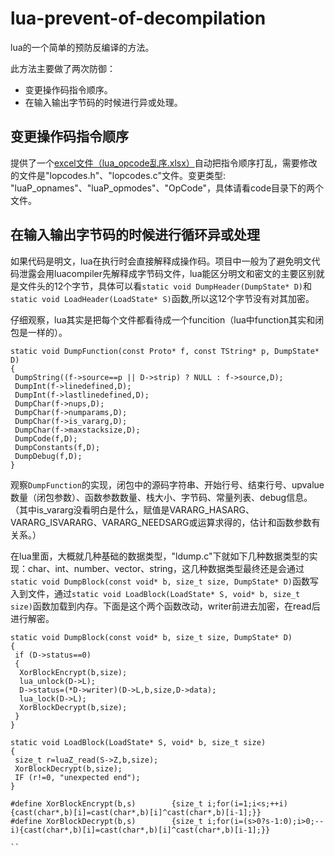 # lua-prevent-of-decompilation
lua的一个简单的预防反编译的方法。

此方法主要做了两次防御：
* 变更操作码指令顺序。
* 在输入输出字节码的时候进行异或处理。

## 变更操作码指令顺序
提供了一个[excel文件（lua_opcode乱序.xlsx）](lua_opcode乱序.xlsx)自动把指令顺序打乱，需要修改的文件是"lopcodes.h"、"lopcodes.c"文件。变更类型: "luaP_opnames"、"luaP_opmodes"、"OpCode"，具体请看code目录下的两个文件。

## 在输入输出字节码的时候进行循环异或处理
如果代码是明文，lua在执行时会直接解释成操作码。项目中一般为了避免明文代码泄露会用luacompiler先解释成字节码文件，lua能区分明文和密文的主要区别就是文件头的12个字节，具体可以看``static void DumpHeader(DumpState* D)``和``static void LoadHeader(LoadState* S)``函数,所以这12个字节没有对其加密。

仔细观察，lua其实是把每个文件都看待成一个funcition（lua中function其实和闭包是一样的）。
```
static void DumpFunction(const Proto* f, const TString* p, DumpState* D)
{
 DumpString((f->source==p || D->strip) ? NULL : f->source,D);
 DumpInt(f->linedefined,D);
 DumpInt(f->lastlinedefined,D);
 DumpChar(f->nups,D);
 DumpChar(f->numparams,D);
 DumpChar(f->is_vararg,D);
 DumpChar(f->maxstacksize,D);
 DumpCode(f,D);
 DumpConstants(f,D);
 DumpDebug(f,D);
}
```
观察``DumpFunction``的实现，闭包中的源码字符串、开始行号、结束行号、upvalue数量（闭包参数）、函数参数数量、栈大小、字节码、常量列表、debug信息。（其中is_vararg没看明白是什么，赋值是VARARG_HASARG、VARARG_ISVARARG、VARARG_NEEDSARG或运算求得的，估计和函数参数有关系。）

在lua里面，大概就几种基础的数据类型，"ldump.c"下就如下几种数据类型的实现：char、int、number、vector、string，这几种数据类型最终还是会通过``static void DumpBlock(const void* b, size_t size, DumpState* D)``函数写入到文件，通过``static void LoadBlock(LoadState* S, void* b, size_t size)``函数加载到内存。下面是这个两个函数改动，writer前进去加密，在read后进行解密。

```
static void DumpBlock(const void* b, size_t size, DumpState* D)
{
 if (D->status==0)
 {
  XorBlockEncrypt(b,size);
  lua_unlock(D->L);
  D->status=(*D->writer)(D->L,b,size,D->data);
  lua_lock(D->L);
  XorBlockDecrypt(b,size);
 }
}

static void LoadBlock(LoadState* S, void* b, size_t size)
{
 size_t r=luaZ_read(S->Z,b,size);
 XorBlockDecrypt(b,size);
 IF (r!=0, "unexpected end");
}

#define XorBlockEncrypt(b,s)		{size_t i;for(i=1;i<s;++i){cast(char*,b)[i]=cast(char*,b)[i]^cast(char*,b)[i-1];}}
#define XorBlockDecrypt(b,s)		{size_t i;for(i=(s>0?s-1:0);i>0;--i){cast(char*,b)[i]=cast(char*,b)[i]^cast(char*,b)[i-1];}}

``

